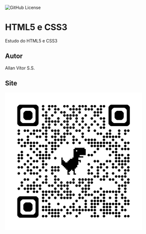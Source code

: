 ![GitHub License](https://img.shields.io/github/license/HUbOpsVitor/site?style=for-the-badge)

# HTML5 e CSS3
Estudo do HTML5 e CSS3
## Autor
Allan Vítor S.S.

## Site 
![](img/qrcode.png)
